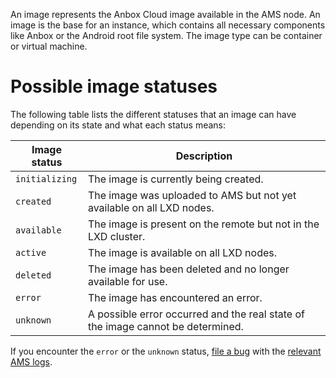 An image represents the Anbox Cloud image available in the AMS node. An image is the base for an instance, which contains all necessary components like Anbox or the Android root file system. The image type can be container or virtual machine.

# Possible image statuses

The following table lists the different statuses that an image can have depending on its state and what each status means:

| Image status | Description |
|--------------------|-------------|
| `initializing` | The image is currently being created. |
| `created` | The image was uploaded to AMS but not yet available on all LXD nodes. |
| `available` | The image is present on the remote but not in the LXD cluster. |
| `active` | The image is available on all LXD nodes. |
| `deleted` | The image has been deleted and no longer available for use. |
| `error` | The image has encountered an error. |
| `unknown` | A possible error occurred and the real state of the image cannot be determined. |

If you encounter the `error` or the `unknown` status, [file a bug](https://bugs.launchpad.net/anbox-cloud) with the [relevant AMS logs](https://discourse.ubuntu.com/t/how-to-view-the-instance-logs/24329#view-stored-logs-2).

